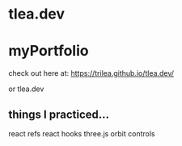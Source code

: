 # tlea.dev
# myPortfolio

check out here at: https://trilea.github.io/tlea.dev/

or tlea.dev

## things I practiced...

react refs
react hooks
three.js
orbit controls
